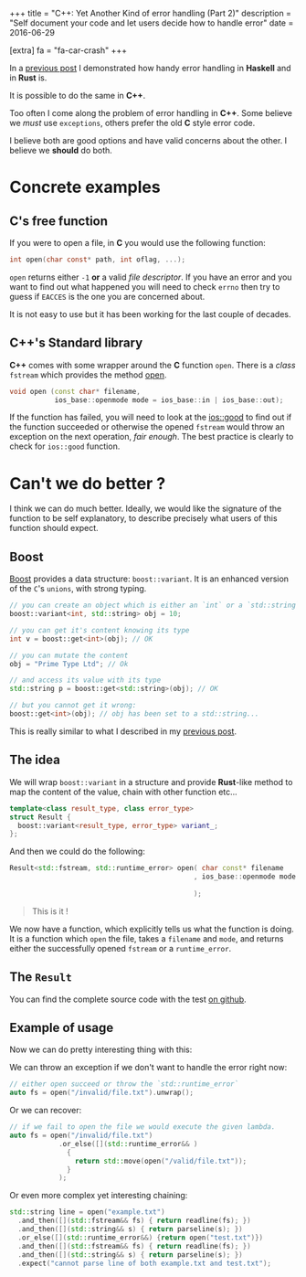 +++
title = "C++: Yet Another Kind of error handling (Part 2)"
description = "Self document your code and let users decide how to handle error"
date = 2016-06-29

[extra]
fa = "fa-car-crash"
+++

In a [previous post](./blog/yet-another-error-handling.md) I
demonstrated how handy error handling in **Haskell** and in **Rust** is.

It is possible to do the same in **C++**.

Too often I come along the problem of error handling in **C++**. Some believe
we *must* use `exceptions`, others prefer the old **C** style error code.

I believe both are good options and have valid concerns about the other. I
believe we **should** do both.

<!-- more -->

# Concrete examples

## C's free function

If you were to open a file, in **C** you would use the following function:

```C
int open(char const* path, int oflag, ...);
```

`open` returns either `-1` **or** a valid _file descriptor_. If you have an
error and you want to find out what happened you will need to check `errno`
then try to guess if `EACCES` is the one you are concerned about.

It is not easy to use but it has been working for the last couple of decades.

## C++'s Standard library

**C++** comes with some wrapper around the **C** function `open`. There is a
*class* `fstream` which provides the method
[open](http://www.cplusplus.com/reference/fstream/fstream/open/).

```C++
void open (const char* filename,
           ios_base::openmode mode = ios_base::in | ios_base::out);
```

If the function has failed, you will need to look at the
[ios::good](http://www.cplusplus.com/reference/ios/ios/good/) to find out if the
function succeeded or otherwise the opened `fstream` would throw an exception on
the next operation, _fair enough_. The best practice is clearly to check for
`ios::good` function.

# Can't we do better ?

I think we can do much better. Ideally, we would like the signature of the
function to be self explanatory, to describe precisely what users of this
function should expect.

## Boost

[Boost](//boost.org) provides a data structure: `boost::variant`. It is an
enhanced version of the `C`'s `unions`, with strong typing.

```c++
// you can create an object which is either an `int` or a `std::string`
boost::variant<int, std::string> obj = 10;

// you can get it's content knowing its type
int v = boost::get<int>(obj); // OK

// you can mutate the content
obj = "Prime Type Ltd"; // Ok

// and access its value with its type
std::string p = boost::get<std::string>(obj); // OK

// but you cannot get it wrong:
boost::get<int>(obj); // obj has been set to a std::string...
```

This is really similar to what I described in my
[previous post](2016-06-11-yet-another-error-handling.html).

## The idea

We will wrap `boost::variant` in a structure and provide **Rust**-like
method to map the content of the value, chain with other function etc...

```c++
template<class result_type, class error_type>
struct Result {
  boost::variant<result_type, error_type> variant_;
};
```

And then we could do the following:

```C++
Result<std::fstream, std::runtime_error> open( char const* filename
                                             , ios_base::openmode mode = ios_base::in
                                                                       | ios_base::out
                                             );
```

> This is it !

We now have a function, which explicitly tells us what the function is doing.
It is a function which `open` the file, takes a `filename` and `mode`, and
returns either the successfully opened `fstream` or a `runtime_error`.

## The `Result`

You can find the complete source code with the test
[on github](//github.com/nicolasdp/result).

## Example of usage

Now we can do pretty interesting thing with this:

We can throw an exception if we don't want to handle the error right now:

```C++
// either open succeed or throw the `std::runtime_error`
auto fs = open("/invalid/file.txt").unwrap();
```

Or we can recover:

```C++
// if we fail to open the file we would execute the given lambda.
auto fs = open("/invalid/file.txt")
            .or_else([](std::runtime_error&& )
              {
                return std::move(open("/valid/file.txt"));
              }
            );
```

Or even more complex yet interesting chaining:

```C++
std::string line = open("example.txt")
  .and_then([](std::fstream&& fs) { return readline(fs); })
  .and_then([](std::string&& s) { return parseline(s); })
  .or_else([](std::runtime_error&&) {return open("test.txt")})
  .and_then([](std::fstream&& fs) { return readline(fs); })
  .and_then([](std::string&& s) { return parseline(s); })
  .expect("cannot parse line of both example.txt and test.txt");
```
